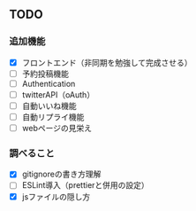 ## TODO

### 追加機能
- [x] フロントエンド（非同期を勉強して完成させる）
- [ ] 予約投稿機能
- [ ] Authentication
- [ ] twitterAPI（oAuth）
- [ ] 自動いいね機能
- [ ] 自動リプライ機能
- [ ] webページの見栄え

### 調べること
- [x] gitignoreの書き方理解
- [ ] ESLint導入（prettierと併用の設定）
- [x] jsファイルの隠し方
